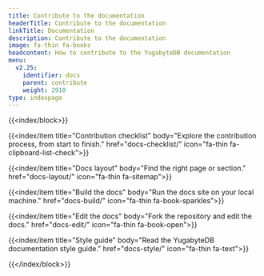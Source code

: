 ```yaml
---
title: Contribute to the documentation
headerTitle: Contribute to the documentation
linkTitle: Documentation
description: Contribute to the documentation
image: fa-thin fa-books
headcontent: How to contribute to the YugabyteDB documentation
menu:
  v2.25:
    identifier: docs
    parent: contribute
    weight: 2910
type: indexpage
---
```


{{<index/block>}}

  {{<index/item
    title="Contribution checklist"
    body="Explore the contribution process, from start to finish."
    href="docs-checklist/"
    icon="fa-thin fa-clipboard-list-check">}}

  {{<index/item
    title="Docs layout"
    body="Find the right page or section."
    href="docs-layout/"
    icon="fa-thin fa-sitemap">}}

  {{<index/item
    title="Build the docs"
    body="Run the docs site on your local machine."
    href="docs-build/"
    icon="fa-thin fa-book-sparkles">}}

  {{<index/item
    title="Edit the docs"
    body="Fork the repository and edit the docs."
    href="docs-edit/"
    icon="fa-thin fa-book-open">}}

  {{<index/item
    title="Style guide"
    body="Read the YugabyteDB documentation style guide."
    href="docs-style/"
    icon="fa-thin fa-text">}}

{{</index/block>}}
